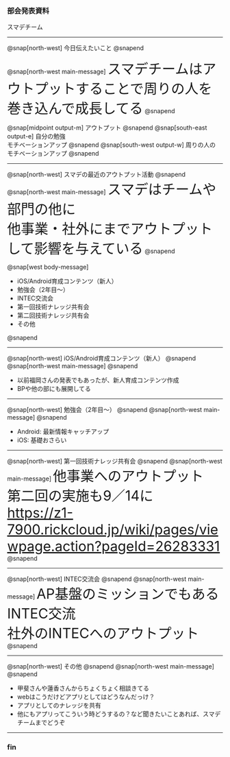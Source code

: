 <!-- ---?color=#222222 -->

### 部会発表資料


スマデチーム


---

@snap[north-west]
今日伝えたいこと
@snapend

@snap[north-west main-message]
<span style="font-size: xx-large;">スマデチームはアウトプットすることで周りの人を巻き込んで成長してる</span>
@snapend

@snap[midpoint output-m]
アウトプット
@snapend
@snap[south-east output-e]
自分の勉強</br>モチベーションアップ
@snapend
@snap[south-west output-w]
周りの人の</br>モチベーションアップ
@snapend

---

@snap[north-west]
スマデの最近のアウトプット活動
@snapend
@snap[north-west main-message]
<span style="font-size: xx-large">スマデはチームや部門の他に</br>他事業・社外にまでアウトプットして影響を与えている</span>
@snapend

@snap[west body-message]
<ul>
  <li>iOS/Android育成コンテンツ（新人）</li>
  <li>勉強会（2年目〜）</li>
  <li>INTEC交流会</li>
  <li>第一回技術ナレッジ共有会</li>
  <li>第二回技術ナレッジ共有会</li>
  <li>その他</li>
</ul>
@snapend

---

@snap[north-west]
iOS/Android育成コンテンツ（新人）
@snapend
@snap[north-west main-message]
<span style="font-size: xx-large"></span>
@snapend

- 以前福岡さんの発表でもあったが、新人育成コンテンツ作成
- BPや他の部にも展開してる

---

@snap[north-west]
勉強会（2年目〜）
@snapend
@snap[north-west main-message]
<span style="font-size: xx-large"></span>
@snapend

- Android: 最新情報キャッチアップ
- iOS: 基礎おさらい


---

@snap[north-west]
第一回技術ナレッジ共有会
@snapend
@snap[north-west main-message]
<span style="font-size: xx-large">他事業へのアウトプット</br>
第二回の実施も9／14に
  https://z1-7900.rickcloud.jp/wiki/pages/viewpage.action?pageId=26283331</span>
@snapend

---

@snap[north-west]
INTEC交流会
@snapend
@snap[north-west main-message]
<span style="font-size: xx-large">AP基盤のミッションでもあるINTEC交流</br>
社外のINTECへのアウトプット</span>
@snapend

---

@snap[north-west]
その他
@snapend
@snap[north-west main-message]
<span style="font-size: xx-large"></span>
@snapend

- 甲斐さんや蓮香さんからちょくちょく相談きてる
 - webはこうだけどアプリとしてはどうなんだっけ？
- アプリとしてのナレッジを共有
- 他にもアプリってこういう時どうするの？など聞きたいことあれば、スマデチームまでどうぞ

---

### fin
